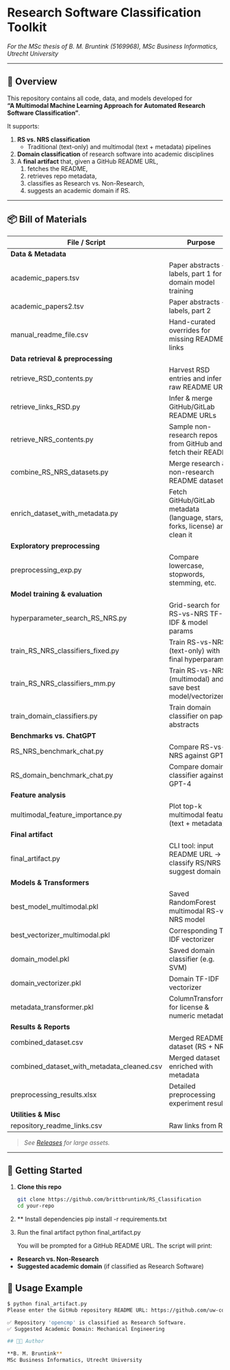 # Research Software Classification Toolkit

*For the MSc thesis of B. M. Bruntink (5169968), MSc Business Informatics, Utrecht University*

---

## 📖 Overview

This repository contains all code, data, and models developed for  
**“A Multimodal Machine Learning Approach for Automated Research Software Classification”**.

It supports:

1. **RS vs. NRS classification**  
   - Traditional (text-only) and multimodal (text + metadata) pipelines  
2. **Domain classification** of research software into academic disciplines  
3. A **final artifact** that, given a GitHub README URL,  
   1. fetches the README,  
   2. retrieves repo metadata,  
   3. classifies as Research vs. Non-Research,  
   4. suggests an academic domain if RS.

---

## 📦 Bill of Materials

| File / Script                                | Purpose                                                                                       |
|----------------------------------------------|-----------------------------------------------------------------------------------------------|
| **Data & Metadata**                          |                                                                                               |
| academic_papers.tsv                          | Paper abstracts + labels, part 1 for domain model training                                    |
| academic_papers2.tsv                         | Paper abstracts + labels, part 2                                                             |
| manual_readme_file.csv                       | Hand-curated overrides for missing README links                                              |
| **Data retrieval & preprocessing**           |                                                                                               |
| retrieve_RSD_contents.py                     | Harvest RSD entries and infer raw README URLs                                                |
| retrieve_links_RSD.py                        | Infer & merge GitHub/GitLab README URLs                                                      |
| retrieve_NRS_contents.py                     | Sample non-research repos from GitHub and fetch their README                                 |
| combine_RS_NRS_datasets.py                   | Merge research & non-research README datasets                                                |
| enrich_dataset_with_metadata.py              | Fetch GitHub/GitLab metadata (language, stars, forks, license) and clean it                  |
| **Exploratory preprocessing**                |                                                                                               |
| preprocessing_exp.py                         | Compare lowercase, stopwords, stemming, etc.                                                 |
| **Model training & evaluation**              |                                                                                               |
| hyperparameter_search_RS_NRS.py              | Grid-search for RS-vs-NRS TF-IDF & model params                                              |
| train_RS_NRS_classifiers_fixed.py            | Train RS-vs-NRS (text-only) with final hyperparams                                           |
| train_RS_NRS_classifiers_mm.py                | Train RS-vs-NRS (multimodal) and save best model/vectorizer                                  |
| train_domain_classifiers.py                  | Train domain classifier on paper abstracts                                                   |
| **Benchmarks vs. ChatGPT**                   |                                                                                               |
| RS_NRS_benchmark_chat.py                     | Compare RS-vs-NRS against GPT-4                                                              |
| RS_domain_benchmark_chat.py                  | Compare domain classifier against GPT-4                                                      |
| **Feature analysis**                         |                                                                                               |
| multimodal_feature_importance.py              | Plot top-k multimodal features (text + metadata)                                             |
| **Final artifact**                           |                                                                                               |
| final_artifact.py                            | CLI tool: input README URL → classify RS/NRS + suggest domain                                |
| **Models & Transformers**                    |                                                                                               |
| best_model_multimodal.pkl                    | Saved RandomForest multimodal RS-vs-NRS model                                                |
| best_vectorizer_multimodal.pkl               | Corresponding TF-IDF vectorizer                                                              |
| domain_model.pkl                             | Saved domain classifier (e.g. SVM)                                                           |
| domain_vectorizer.pkl                        | Domain TF-IDF vectorizer                                                                     |
| metadata_transformer.pkl                     | ColumnTransformer for license & numeric metadata                                             |
| **Results & Reports**                        |                                                                                               |
| combined_dataset.csv                         | Merged README dataset (RS + NRS)                                                             |
| combined_dataset_with_metadata_cleaned.csv   | Merged dataset enriched with metadata                                                        |
| preprocessing_results.xlsx                   | Detailed preprocessing experiment results                                                    |
| **Utilities & Misc**                         |                                                                                               |
| repository_readme_links.csv                  | Raw links from RSD                                                                           |

> _See [Releases](https://github.com/brittbruntink/RS_Classification/releases) for large assets._

---

## 🚀 Getting Started

1. **Clone this repo**  
   ```bash
   git clone https://github.com/brittbruntink/RS_Classification
   cd your-repo

2. ** Install dependencies
   pip install -r requirements.txt

3. Run the final artifact
   python final_artifact.py

   You will be prompted for a GitHub README URL. The script will print:

  - **Research vs. Non-Research**
  - **Suggested academic domain** (if classified as Research Software)

## 📖 Usage Example

```bash
$ python final_artifact.py
Please enter the GitHub repository README URL: https://github.com/uw-comphys/opencmp/blob/main/README.md

✅ Repository 'opencmp' is classified as Research Software.
✅ Suggested Academic Domain: Mechanical Engineering

## 🧑‍💻 Author

**B. M. Bruntink**  
MSc Business Informatics, Utrecht University

